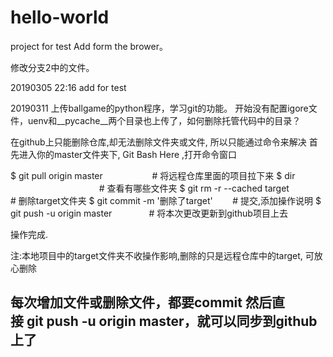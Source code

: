 # hello-world
project for test
Add form the brower。

修改分支2中的文件。

20190305 22:16
add for test

20190311
上传ballgame的python程序，学习git的功能。
开始没有配置igore文件，uenv和__pycache__两个目录也上传了，如何删除托管代码中的目录？

在github上只能删除仓库,却无法删除文件夹或文件, 所以只能通过命令来解决
首先进入你的master文件夹下, Git Bash Here ,打开命令窗口

$ git pull origin master                    # 将远程仓库里面的项目拉下来
$ dir                                                # 查看有哪些文件夹
$ git rm -r --cached target              # 删除target文件夹
$ git commit -m '删除了target'        # 提交,添加操作说明
$ git push -u origin master               # 将本次更改更新到github项目上去

操作完成.

注:本地项目中的target文件夹不收操作影响,删除的只是远程仓库中的target, 可放心删除

每次增加文件或删除文件，都要commit 然后直接 git push -u origin master，就可以同步到github上了
--------------------- 
